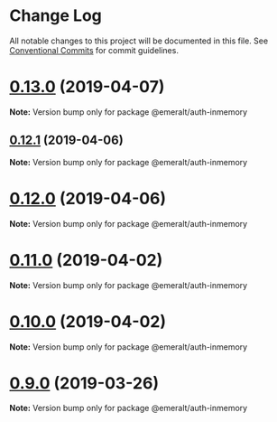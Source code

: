 # Change Log

All notable changes to this project will be documented in this file.
See [Conventional Commits](https://conventionalcommits.org) for commit guidelines.

# [0.13.0](https://github.com/emeralt/emeralt/compare/v0.12.1...v0.13.0) (2019-04-07)

**Note:** Version bump only for package @emeralt/auth-inmemory





## [0.12.1](https://github.com/emeralt/emeralt/compare/v0.12.0...v0.12.1) (2019-04-06)

**Note:** Version bump only for package @emeralt/auth-inmemory





# [0.12.0](https://github.com/emeralt/emeralt/compare/v0.11.0...v0.12.0) (2019-04-06)

**Note:** Version bump only for package @emeralt/auth-inmemory





# [0.11.0](https://github.com/emeralt/emeralt/compare/v0.10.0...v0.11.0) (2019-04-02)

**Note:** Version bump only for package @emeralt/auth-inmemory





# [0.10.0](https://github.com/emeralt/emeralt/compare/v0.9.0...v0.10.0) (2019-04-02)

**Note:** Version bump only for package @emeralt/auth-inmemory





# [0.9.0](https://github.com/emeralt/emeralt/compare/v0.8.0...v0.9.0) (2019-03-26)

**Note:** Version bump only for package @emeralt/auth-inmemory
